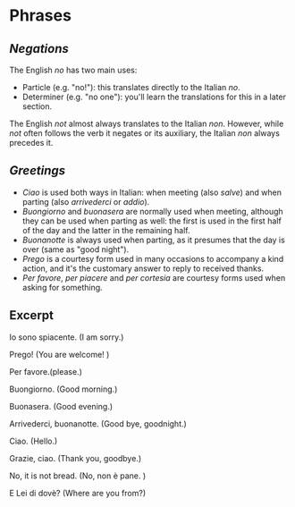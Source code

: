 # Phrases

## _Negations_

The English _no_ has two main uses:

* Particle \(e.g. "no!"\): this translates directly to the Italian _no_.
* Determiner \(e.g. "no one"\): you'll learn the translations for this in a later section.

The English _not_ almost always translates to the Italian _non_. However, while _not_ often follows the verb it negates or its auxiliary, the Italian _non_ always precedes it.

## _Greetings_

* _Ciao_ is used both ways in Italian: when meeting \(also _salve_\) and when parting \(also _arrivederci_ or _addio_\).
* _Buongiorno_ and _buonasera_ are normally used when meeting, although they can be used when parting as well: the first is used in the first half of the day and the latter in the remaining half.
* _Buonanotte_ is always used when parting, as it presumes that the day is over \(same as "good night"\).
* _Prego_ is a courtesy form used in many occasions to accompany a kind action, and it's the customary answer to reply to received thanks.
* _Per favore_, _per piacere_ and _per cortesia_ are courtesy forms used when asking for something.

## Excerpt

Io sono spiacente. \(I am sorry.\)

Prego! \(You are welcome! \)

Per favore.\(please.\)

Buongiorno. \(Good morning.\)

Buonasera. \(Good evening.\)

Arrivederci, buonanotte. \(Good bye, goodnight.\)

Ciao. \(Hello.\)

Grazie, ciao. \(Thank you, goodbye.\)

No, it is not bread. \(No, non è pane. \)

E Lei di dovè? \(Where are you from?\)

